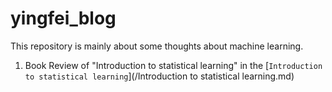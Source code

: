 # yingfei_blog
This repository is mainly about some thoughts about machine learning.
1. Book Review of "Introduction to statistical learning" in the  [`Introduction to statistical learning`](/Introduction to statistical learning.md) 
